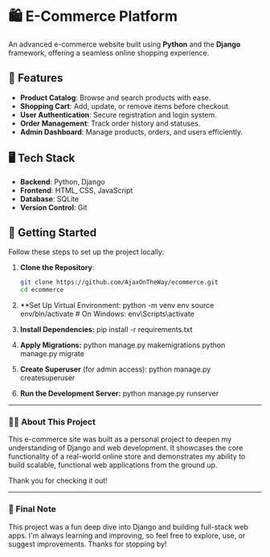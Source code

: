 # 🛍️ E-Commerce Platform

An advanced e-commerce website built using **Python** and the **Django** framework, offering a seamless online shopping experience.



## 🌟 Features

- **Product Catalog**: Browse and search products with ease.
- **Shopping Cart**: Add, update, or remove items before checkout.
- **User Authentication**: Secure registration and login system.
- **Order Management**: Track order history and statuses.
- **Admin Dashboard**: Manage products, orders, and users efficiently.

## 🖥️ Tech Stack

- **Backend**: Python, Django
- **Frontend**: HTML, CSS, JavaScript
- **Database**: SQLite
- **Version Control**: Git

## 🚀 Getting Started

Follow these steps to set up the project locally:

1. **Clone the Repository**:

   ```bash
   git clone https://github.com/AjaxOnTheWay/ecommerce.git
   cd ecommerce

2. **Set Up Virtual Environment:
  python -m venv env
  source env/bin/activate  # On Windows: env\Scripts\activate

3. **Install Dependencies:**
  pip install -r requirements.txt

4. **Apply Migrations:**
   python manage.py makemigrations
   python manage.py migrate

5. **Create Superuser** (for admin access):
   python manage.py createsuperuser

6. **Run the Development Server:**
   python manage.py runserver

---

### 👨‍💻 About This Project

This e-commerce site was built as a personal project to deepen my understanding of Django and web development. It showcases the core functionality of a real-world online store and demonstrates my ability to build scalable, functional web applications from the ground up.

Thank you for checking it out!

---

### 💬 Final Note

This project was a fun deep dive into Django and building full-stack web apps. I'm always learning and improving, so feel free to explore, use, or suggest improvements. Thanks for stopping by!

